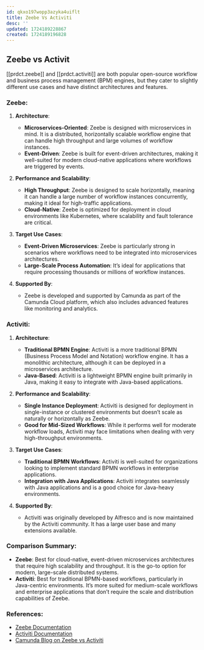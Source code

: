 ```yaml
---
id: qkxo197wopp3azyka4uiflt
title: Zeebe Vs Activiti
desc: ''
updated: 1724189228867
created: 1724189196828
---
```


## Zeebe vs Activit

[[prdct.zeebe]] and [[prdct.activiti]] are both popular open-source workflow and business process management (BPM) engines, but they cater to slightly different use cases and have distinct architectures and features.

### Zeebe:
1. **Architecture**:
   - **Microservices-Oriented**: Zeebe is designed with microservices in mind. It is a distributed, horizontally scalable workflow engine that can handle high throughput and large volumes of workflow instances.
   - **Event-Driven**: Zeebe is built for event-driven architectures, making it well-suited for modern cloud-native applications where workflows are triggered by events.

2. **Performance and Scalability**:
   - **High Throughput**: Zeebe is designed to scale horizontally, meaning it can handle a large number of workflow instances concurrently, making it ideal for high-traffic applications.
   - **Cloud-Native**: Zeebe is optimized for deployment in cloud environments like Kubernetes, where scalability and fault tolerance are critical.

3. **Target Use Cases**:
   - **Event-Driven Microservices**: Zeebe is particularly strong in scenarios where workflows need to be integrated into microservices architectures.
   - **Large-Scale Process Automation**: It’s ideal for applications that require processing thousands or millions of workflow instances.

4. **Supported By**:
   - Zeebe is developed and supported by Camunda as part of the Camunda Cloud platform, which also includes advanced features like monitoring and analytics.

### Activiti:
1. **Architecture**:
   - **Traditional BPMN Engine**: Activiti is a more traditional BPMN (Business Process Model and Notation) workflow engine. It has a monolithic architecture, although it can be deployed in a microservices architecture.
   - **Java-Based**: Activiti is a lightweight BPMN engine built primarily in Java, making it easy to integrate with Java-based applications.

2. **Performance and Scalability**:
   - **Single Instance Deployment**: Activiti is designed for deployment in single-instance or clustered environments but doesn’t scale as naturally or horizontally as Zeebe.
   - **Good for Mid-Sized Workflows**: While it performs well for moderate workflow loads, Activiti may face limitations when dealing with very high-throughput environments.

3. **Target Use Cases**:
   - **Traditional BPMN Workflows**: Activiti is well-suited for organizations looking to implement standard BPMN workflows in enterprise applications.
   - **Integration with Java Applications**: Activiti integrates seamlessly with Java applications and is a good choice for Java-heavy environments.

4. **Supported By**:
   - Activiti was originally developed by Alfresco and is now maintained by the Activiti community. It has a large user base and many extensions available.

### Comparison Summary:
- **Zeebe**: Best for cloud-native, event-driven microservices architectures that require high scalability and throughput. It is the go-to option for modern, large-scale distributed systems.
- **Activiti**: Best for traditional BPMN-based workflows, particularly in Java-centric environments. It’s more suited for medium-scale workflows and enterprise applications that don’t require the scale and distribution capabilities of Zeebe.

### References:
- [Zeebe Documentation](https://docs.camunda.io/docs/components/zeebe/zeebe-overview/)
- [Activiti Documentation](https://www.activiti.org/documentation)
- [Camunda Blog on Zeebe vs Activiti](https://camunda.com/blog/)